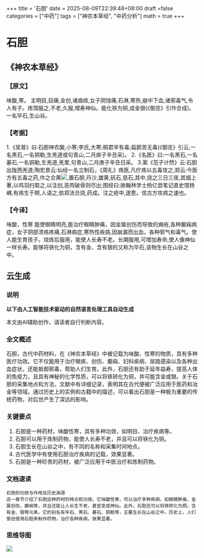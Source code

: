+++
title = '石胆'
date = 2025-08-09T22:39:48+08:00
draft =false
categories = ["中药"]
tags = ["神农本草经", "中药分析"]
math = true
+++
# 石胆

## 《神农本草经》

### 【原文】
味酸,寒。
主明目,目痛,金创,诸痼痉,女子阴蚀痛,石淋,寒热,崩中下血,诸邪毒气,令人有子。炼饵服之,不老,久服,增寿神仙。能化铁为铜,成金银(《御览》引作合成)。一名毕石,生山谷。

### 【考据】

1.《吴普》曰:石胆神农酸,小寒;李氏,大寒;桐君辛有毒;扁鹊苦无毒(《御览》引云,一名黑石,一名铜勒,生羌道或句青山,二月庾子辛丑采)。
2.《名医》曰:一名黑石,一名碁石,一名铜勒,生羌道,羌里,句青山,二月庚子辛丑日采。
3.案《范子计然》云:石胆出陇西羌道;陶宏景云:仙经一名立制石，《周礼》疡医,凡疗疡以五毒攻之;郑云:今医方有五毒之药,作之合黄![](D:\Dpan\BanGong\Markdown\文字\神农本草经\上篇\09石胆\zitu.png),置石胆,丹沙,雄黄,矾石,慈石,其中,烧之三日三夜,其烟上著,以鸡羽扫取之,以注创,恶肉破骨则尽出;图经曰:故翰林学士杨亿尝笔记直史馆杨嵎,有疡生于颊,人语之,依郑法合烧,药成。注之疮中,遂愈。信古方攻病之速也。

### 【今译】
味酸，性寒
能使眼睛明亮,能治疗眼睛肿痛，因金属创伤而导致的痈疮,各种癫痫病症，女子阴部溃疡疼痛,石淋病症,寒热性疾病,因崩漏而出血，各种邪气和毒气。使人能生育孩子。烧炼后服用，能使人长寿不老。长期服用,可增加寿命,使人像神仙一样长寿。能够将铁化为铜，含有金、含有银的又称为毕石,该物生长在山谷之中。

## 云生成

### 说明

**以下由人工智能技术驱动的自然语言处理工具自动生成**

本文由AI辅助创作，请读者自行判断内容。

### 全文概述

石胆，古代中药材料，在《神农本草经》中被记载为味酸、性寒的物质，具有多种医疗功效。它不仅能用于治疗眼疾、创伤、癫痫、妇科疾病、尿路感染以及各种出血症状，还能抵御邪毒，帮助人们生育。此外，石胆还有助于延年益寿，提高人体的免疫力，且具有神秘的化学性质，可以将铁转化为铜，并可能含金或银。关于石胆的采集地点和方法，文献中有详细记录，表明其在古代便被广泛应用于医药和冶金等领域。通过历史上的实例和古籍中的描述，可以看出石胆是一种极为重要的传统药物，对后世产生了深远的影响。

### 关键要点

1. 石胆是一种药材，味酸性寒，具有多种功效，如明目、治疗疾病等。
2. 石胆可以用于炼制药物，能使人长寿不老，并且可以将铁化为铜。
3. 石胆生长在山谷之中，有不同的名称和采集时间地点。
4. 古代医学中有使用石胆治疗疾病的记载，效果显著。
5. 石胆是一种珍贵的药材，被广泛应用于中医治疗和炼制药物。

### 文档速读

```
石胆的功效与作用及历史渊源
这一章节介绍了石胆这种药材的特点和功效。它味酸性寒，可以治疗多种疾病，如眼睛肿痛、金属创伤、癫痫等，并且还能让人长生不老，甚至变成神仙。此外，石胆还可以将铁转化为铜，含有金、银等元素。它的别名有毕石、黑石、碁石、铜勒等，主要生长在山谷之中。历史上，人们曾经使用石胆来制作药物，治疗各种疾病，效果显著。
```

### 思维导图

![](D:\Dpan\BanGong\Markdown\总结\神农本草经\上篇\09石胆\【脑图】09石胆.jpeg)
